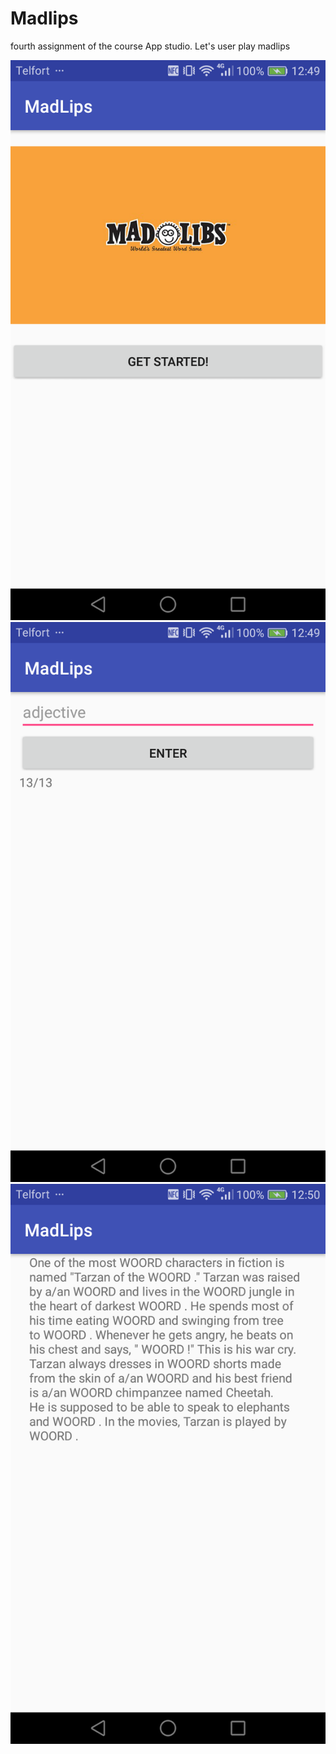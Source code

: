 # Madlips

fourth assignment of the course App studio.
Let's user play madlips

![](Images/Screenshot_2019-02-11-12-49-23.png)
![](Images/Screenshot_2019-02-11-12-49-32.png)
![](Images/Screenshot_2019-02-11-12-50-19.png)
